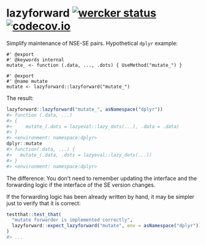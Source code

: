<!-- README.md is generated from README.Rmd. Please edit that file -->
lazyforward [![wercker status](https://app.wercker.com/status/36c110c0cc966dfb16c8a5ed88c0c62c/s/master "wercker status")](https://app.wercker.com/project/bykey/36c110c0cc966dfb16c8a5ed88c0c62c) [![codecov.io](https://codecov.io/github/user/repo/coverage.svg?branch=master)](https://codecov.io/github/user/repo?branch=master)
=====================================================================================================================================================================================================================================================================================================================================

Simplify maintenance of NSE-SE pairs. Hypothetical `dplyr` example:

    #' @export
    #' @keywords internal
    mutate_ <- function (.data, ..., .dots) { UseMethod("mutate_") }

    #' @export
    #' @name mutate
    mutate <- lazyforward::lazyforward("mutate_")

The result:

``` r
lazyforward::lazyforward("mutate_", asNamespace("dplyr"))
#> function (.data, ...) 
#> {
#>     mutate_(.dots = lazyeval::lazy_dots(...), .data = .data)
#> }
#> <environment: namespace:dplyr>
dplyr::mutate
#> function(.data, ...) {
#>   mutate_(.data, .dots = lazyeval::lazy_dots(...))
#> }
#> <environment: namespace:dplyr>
```

The difference: You don't need to remember updating the interface and the forwarding logic if the interface of the SE version changes.

If the forwarding logic has been already written by hand, it may be simpler just to verify that it is correct:

``` r
testthat::test_that(
  "mutate forwarder is implemented correctly",
  lazyforward::expect_lazyforward("mutate", env = asNamespace("dplyr"))
)
#> ...
```
